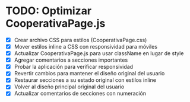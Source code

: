 # TODO: Optimizar CooperativaPage.js

- [x] Crear archivo CSS para estilos (CooperativaPage.css)
- [x] Mover estilos inline a CSS con responsividad para móviles
- [x] Actualizar CooperativaPage.js para usar className en lugar de style
- [x] Agregar comentarios a secciones importantes
- [x] Probar la aplicación para verificar responsividad
- [x] Revertir cambios para mantener el diseño original del usuario
- [x] Restaurar secciones a su estado original con estilos inline
- [x] Volver al diseño principal original del usuario
- [x] Actualizar comentarios de secciones con numeración
